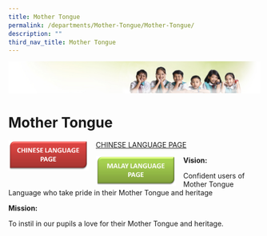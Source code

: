 ```yaml
---
title: Mother Tongue
permalink: /departments/Mother-Tongue/Mother-Tongue/
description: ""
third_nav_title: Mother Tongue
---
```

![](/images/Banner.jpg)

Mother Tongue
=============


<img src="/images/CL%20TAB.png" style="width:160px;height:60px;margin-right:15px;" align = "left">

[CHINESE LANGUAGE PAGE](/departments/Mother-Tongue/Chinese-Language/)

<img src="/images/ML%20TAB.png" style="width:160px;height:60px;margin-right:15px;" align = "left">


**Vision:**

Confident users of Mother Tongue Language who take pride in their Mother Tongue and heritage

  

**Mission:**

To instil in our pupils a love for their Mother Tongue and heritage.